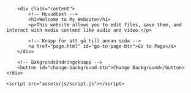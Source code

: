 <!DOCTYPE html>
<html lang="en">
<head>
    <meta charset="UTF-8">
    <meta name="viewport" content="width=device-width, initial-scale=1.0">
    <title>Welcome to My Website</title>
    <link rel="stylesheet" href="assets/css/styles.css">
</head>
<body>
    <div class="background" id="background">
        <!-- Stjärnor -->
        <div class="stars" id="stars"></div>

        <div class="content">
            <!-- Huvudtext -->
            <h1>Welcome to My Website</h1>
            <p>This website allows you to edit files, save them, and interact with media content like audio and video.</p>

            <!-- Knapp för att gå till annan sida -->
            <a href="page.html" id="go-to-page-btn">Go to Page</a>
        </div>

        <!-- Bakgrundsändringsknapp -->
        <button id="change-background-btn">Change Background</button>
    </div>

    <script src="assets/js/script.js"></script>
</body>
</html>
